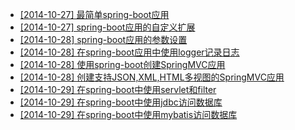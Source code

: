 *  [[2014-10-27] 最简单spring-boot应用](docs/2014-10-27-jboot-minimum-application.md)
*  [[2014-10-27] spring-boot应用的自定义扩展](docs/2014-10-27-jboot-customizing-application.md)
*  [[2014-10-28] spring-boot应用的参数设置](docs/2014-10-28-jboot-properties-application.md)
*  [[2014-10-28] 在spring-boot应用中使用logger记录日志](docs/2014-10-28-jboot-logging-application.md)
*  [[2014-10-28] 使用spring-boot创建SpringMVC应用](docs/2014-10-28-jboot-webmvc-application.md)
*  [[2014-10-28] 创建支持JSON,XML,HTML多视图的SpringMVC应用](docs/2014-10-28-jboot-multiviews-application.md)
*  [[2014-10-29] 在spring-boot中使用servlet和filter](docs/2014-10-29-jboot-servlet-application.md)
*  [[2014-10-29] 在spring-boot中使用jdbc访问数据库](docs/2014-10-29-jboot-jdbc-application.md)
*  [[2014-10-29] 在spring-boot中使用mybatis访问数据库](docs/2014-10-29-jboot-mybatis-application.md)